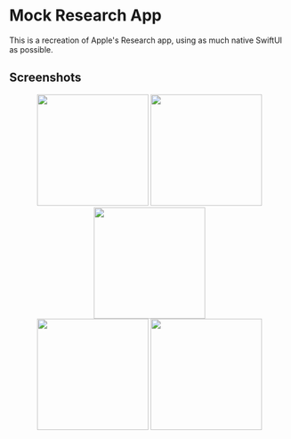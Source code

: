 # Mock Research App

This is a recreation of Apple's Research app, using as much native SwiftUI as possible.

## Screenshots

<div align="center">
  <img src="https://github.com/user-attachments/assets/62df5e19-23e8-4ae3-9c06-055a5ef414b3" width="200"/>
  <img src="https://github.com/user-attachments/assets/2e2a497a-867b-458c-bc33-af1b5b0cf09c" width="200"/>
  <img src="https://github.com/user-attachments/assets/a7f4b3e0-8bc8-45ea-8393-91811c2b7290" width="200"/>
</div>

<div align="center">
  <img src="https://github.com/user-attachments/assets/4ec3959a-ffa6-49f1-ac7f-939e5aabd9bd" width="200"/>
  <img src="https://github.com/user-attachments/assets/b55aa440-92d6-43bc-ae59-ef59ce243bbd" width="200"/>
</div>
